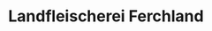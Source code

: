 ---
title: "Landfleischerei Ferchland"
url: /elbe-parey/landfleischerei-ferchland/
shop: Metzgerei
---